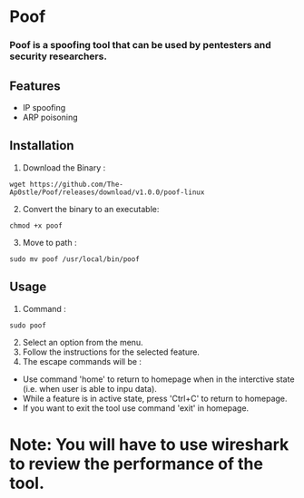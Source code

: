 # Poof

### Poof is a spoofing tool that can be used by pentesters and security researchers.

## Features
  - IP spoofing
  - ARP poisoning

## Installation
  1. Download the Binary :
  ```
  wget https://github.com/The-Ap0stle/Poof/releases/download/v1.0.0/poof-linux
  ```
  2. Convert the binary to an executable:
  ```
  chmod +x poof
  ```
  3. Move to path :
  ```
  sudo mv poof /usr/local/bin/poof 
  ```

## Usage
  1. Command :
  ```
  sudo poof 
  ```
  2. Select an option from the menu.
  3. Follow the instructions for the selected feature.
  4. The escape commands will be :
  - Use command 'home' to return to homepage when in the interctive state (i.e. when user is able to inpu data).
  - While a feature is in active state, press 'Ctrl+C' to return to homepage.
  - If you want to exit the tool use command 'exit' in homepage.
# Note: You will have to use wireshark to review the performance of the tool.
